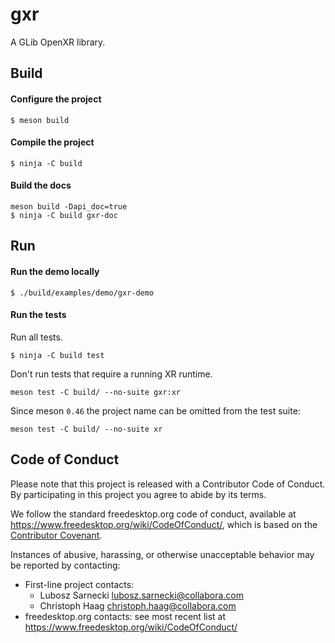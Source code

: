 gxr
===

A GLib OpenXR library.

## Build

#### Configure the project
```
$ meson build
```

#### Compile the project
```
$ ninja -C build
```

#### Build the docs
```
meson build -Dapi_doc=true
$ ninja -C build gxr-doc
```

## Run

#### Run the demo locally
```
$ ./build/examples/demo/gxr-demo
```

#### Run the tests
Run all tests.
```
$ ninja -C build test
```

Don't run tests that require a running XR runtime.
```
meson test -C build/ --no-suite gxr:xr
```

Since meson `0.46` the project name can be omitted from the test suite:
```
meson test -C build/ --no-suite xr

```

## Code of Conduct

Please note that this project is released with a Contributor Code of Conduct.
By participating in this project you agree to abide by its terms.

We follow the standard freedesktop.org code of conduct,
available at <https://www.freedesktop.org/wiki/CodeOfConduct/>,
which is based on the [Contributor Covenant](https://www.contributor-covenant.org).

Instances of abusive, harassing, or otherwise unacceptable behavior may be
reported by contacting:

* First-line project contacts:
  * Lubosz Sarnecki <lubosz.sarnecki@collabora.com>
  * Christoph Haag <christoph.haag@collabora.com>
* freedesktop.org contacts: see most recent list at <https://www.freedesktop.org/wiki/CodeOfConduct/>

